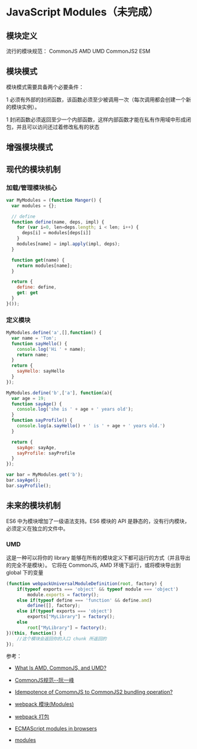# JavaScript Modules（未完成）

## 模块定义

流行的模块规范： CommonJS AMD UMD CommonJS2 ESM

## 模块模式

模块模式需要具备两个必要条件：

1 必须有外部的封闭函数，该函数必须至少被调用一次（每次调用都会创建一个新的模块实例）。

1 封闭函数必须返回至少一个内部函数，这样内部函数才能在私有作用域中形成闭包，并且可以访问还过着修改私有的状态

## 增强模块模式

## 现代的模块机制

### 加载/管理模块核心

```javascript
var MyModules = (function Manger() {
  var modules = {};

  // define
  function define(name, deps, impl) {
    for (var i=0, len=deps.length; i < len; i++) {
      deps[i] = modules[deps[i]]
    }
    modules[name] = impl.apply(impl, deps);
  }

  function get(name) {
    return modules[name];
  }

  return {
    define: define,
    get: get
  }
}());
```

### 定义模块

```javascript
MyModules.define('a',[],function() {
  var name = 'Tom';
  function sayHello() {
    console.log('Hi ' + name);
    return name;
  }
  return {
    sayHello: sayHello
  }
});

MyModules.define('b',['a'], function(a){
  var age = 19;
  function sayAge() {
    console.log('she is ' + age + ' years old');
  }
  function sayProfile() {
    console.log(a.sayHello() + ' is ' + age + ' years old.')
  }

  return {
    sayAge: sayAge,
    sayProfile: sayProfile
  }
});

var bar = MyModules.get('b');
bar.sayAge();
bar.sayProfile();
```

## 未来的模块机制

ES6 中为模块增加了一级语法支持。ES6 模块的 API 是静态的，没有行内模块，必须定义在独立的文件中。

### UMD

这是一种可以将你的 library 能够在所有的模块定义下都可运行的方式（并且导出的完全不是模块）。 它将在 CommonJS, AMD 环境下运行，或将模块导出到 global 下的变量

```javascript
(function webpackUniversalModuleDefinition(root, factory) {
    if(typeof exports === 'object' && typeof module === 'object')
        module.exports = factory();
    else if(typeof define === 'function' && define.amd)
        define([], factory);
    else if(typeof exports === 'object')
        exports["MyLibrary"] = factory();
    else
        root["MyLibrary"] = factory();
})(this, function() {
    //这个模块会返回你的入口 chunk 所返回的
});
```

参考：

* [What Is AMD, CommonJS, and UMD?](http://davidbcalhoun.com/2014/what-is-amd-commonjs-and-umd/)

* [CommonJS规范--阮一峰](http://javascript.ruanyifeng.com/nodejs/module.html)

* [Idempotence of ComomnJS to CommonJS2 bundling operation?](https://github.com/webpack/webpack/issues/864)

* [webpack 模块(Modules)](https://doc.webpack-china.org/concepts/modules/)

* [webpack 打包](https://doc.webpack-china.org/configuration/output/#output-librarytarget)

* [ECMAScript modules in browsers](https://jakearchibald.com/2017/es-modules-in-browsers/)

* [modules](http://exploringjs.com/es6/ch_modules.html)